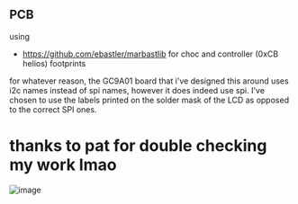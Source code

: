



## PCB
using 
 - https://github.com/ebastler/marbastlib for choc and controller (0xCB helios) footprints

for whatever reason, the GC9A01 board that i've designed this around uses i2c names instead of spi names, however it does indeed use spi. I've chosen to use the labels printed on the solder mask of the LCD as opposed to the correct SPI ones.

# thanks to pat for double checking my work lmao
![image](https://github.com/yari-dog/ykb/assets/75224849/e363e28f-45b5-4ca7-ac82-27f1077745e9)
